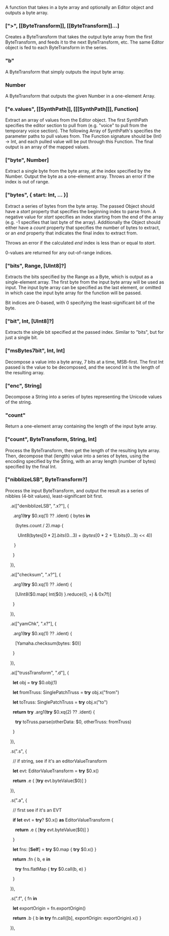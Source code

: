 A function that takes in a byte array and optionally an Editor object and outputs a byte array.

### \[">", [[ByteTransform]], [[ByteTransform]]...\]

Creates a ByteTransform that takes the output byte array from the first ByteTransform, and feeds it to the next ByteTransform, etc. The same Editor object is fed to each ByteTransform in the series.

### "b"

A ByteTransform that simply outputs the input byte array.

### Number

A ByteTransform that outputs the given Number in a one-element Array.

### \["e.values", [[SynthPath]], \[[[SynthPath]]\], Function\]

Extract an array of values from the Editor object. The first SynthPath specifies the editor section to pull from (e.g. "voice" to pull from the temporary voice section). The following Array of SynthPath's specifies the parameter paths to pull values from. The Function signature should be (Int) -> Int, and each pulled value will be put through this Function. The final output is an array of the mapped values.

### \["byte", Number\]

Extract a single byte from the byte array, at the index specified by the Number. Output the byte as a one-element array. Throws an error if the index is out of range.

### \["bytes", { start: Int, ... }]

Extract a series of bytes from the byte array. The passed Object should have a *start* property that specifies the beginning index to parse from. A negative value for *start* specifies an index starting from the end of the array (e.g. -1 specifies that last byte of the array). Additionally the Object should either have a *count* property that specifies the number of bytes to extract, or an *end* property that indicates the final index to extract from.

Throws an error if the calculated *end* index is less than or equal to *start*.

0-values are returned for any out-of-range indices.

### \["bits", Range, \[UInt8\]?\]

Extracts the bits specified by the Range as a Byte, which is output as a single-element array. The first byte from the input byte array will be used as input. The input byte array can be specified as the last element, or omitted in which case the input byte array for the function will be passed.

Bit indices are 0-based, with 0 specifying the least-significant bit of the byte.

### \["bit", Int, \[UInt8\]?\]

Extracts the single bit specified at the passed index. Similar to "bits", but for just a single bit.

### \["msBytes7bit", Int, Int\]

Decompose a value into a byte array, 7 bits at a time, MSB-first. The first Int passed is the value to be decomposed, and the second Int is the length of the resulting array.

### \["enc", String\]

Decompose a String into a series of bytes representing the Unicode values of the string.

### "count"

Return a one-element array containing the length of the input byte array.

### \["count", ByteTransform, String, Int\]

Process the ByteTransform, then get the length of the resulting byte array. Then, decompose that (length) value into a series of bytes, using the encoding specified by the String, with an array length (number of bytes) specified by the final Int.

### \["nibblizeLSB", ByteTransform?\]

Process the input ByteTransform, and output the result as a series of nibbles (4-bit values), least-significant bit first.

    .a(["denibblizeLSB", ".x?"], {

      .arg1(**try** $0.xq(1) ?? .ident) { bytes **in**

        (bytes.count / 2).map {

          UInt8(bytes[$0 * 2].bits(0...3) + (bytes[$0 * 2 + 1].bits(0...3) << 4))

       }

      }

    }),

    .a(["checksum", ".x?"], {

      .arg1(**try** $0.xq(1) ?? .ident) {

        [UInt8($0.map{ Int($0) }.reduce(0, +) & 0x7f)]

      }

    }),

    .a(["yamChk", ".x?"], {

      .arg1(**try** $0.xq(1) ?? .ident) {

        [Yamaha.checksum(bytes: $0)]

      }

    }),

    .a(["trussTransform", ".d"], {

      **let** obj = **try** $0.obj(1)

      **let** fromTruss: SinglePatchTruss = **try** obj.x("from")

      **let** toTruss: SinglePatchTruss = **try** obj.x("to")

      **return** **try** .arg1(**try** $0.xq(2) ?? .ident) {

        **try** toTruss.parse(otherData: $0, otherTruss: fromTruss)

      }

    }),

    .s(".s", {

      // if string, see if it's an editorValueTransform

      **let** evt: EditorValueTransform = **try** $0.x()

      **return** .e { [**try** evt.byteValue($0)] }

    }),

    .s(".a", {

      // first see if it's an EVT

      **if** **let** evt = **try**? $0.x() **as** EditorValueTransform {

        **return** .e { [**try** evt.byteValue($0)] }

      }

      **let** fns: [**Self**] = **try** $0.map { **try** $0.x() }

      **return** .fn { b, e **in**

        **try** fns.flatMap { **try** $0.call(b, e) }

      }

    }),

    .s(".f", { fn **in**

      **let** exportOrigin = fn.exportOrigin()

      **return** .b { b **in** **try** fn.call([b], exportOrigin: exportOrigin).x() }

    }),